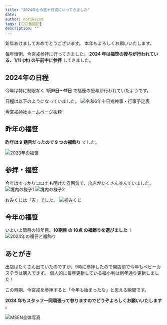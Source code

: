 ```yaml
---
title: "2024年も今宮十日戎にいってきました"
date: 
author: norikazum
tags: [〇〇奮闘記]
description: ""
---
```


新年あけましておめでとうございます。
本年もよろしくお願いいたします。

毎年恒例、今宮戎参拝に行ってきました。
**2024 年は福笹の授与が行われている、1/11 (木) の午前中に参拝** してきました。

## 2024年の日程

今年は特に制限なく **1月9日～11日** で福笹の授与が行われていたようです。

日程は以下のようになっていました。
![令和6年十日戎神事・行事予定表](images/2024-toka-ebisu-schedule.png "令和6年十日戎神事・行事予定表")

[今宮戎神社ホームページ抜粋](https://www.imamiya-ebisu.jp/%e4%bb%a4%e5%92%8c6%e5%b9%b4%e7%a5%9e%e4%ba%8b%e8%a1%8c%e4%ba%8b%e4%b8%80%e8%a6%a7%e5%8f%8a%e3%81%b3%e9%9c%b2%e5%ba%97%e5%96%b6%e6%a5%ad%e7%ad%89%e3%81%ab%e3%81%a4%e3%81%84%e3%81%a6)

## 昨年の福笹

**昨年は 9 期目だったので 9 つの福飾り** でした。

![2023年の福笹](images/PXL_20240110_233029833_R.jpg "2023年の福笹")

## 参拝・福笹

今年はすっかりコロナも明けた雰囲気で、出店がたくさん並んでいました。
![境内の様子1](images/PXL_20240111_001337133_R.jpg "境内の様子1")
![境内の様子2](images/PXL_20240111_001415126.MP_R.jpg "境内の様子2")

おみくじは「吉」でした。
![初みくじ](images/PXL_20240111_003044220_R.jpg "初みくじ")

## 今年の福笹

いよいよ節目の10年目、**10期目 の 10点 の福飾りを選びました** ！
![2024年の福笹と福飾り](images/PXL_20240111_011422618_R.jpg "2024年の福笹と福飾り")

## あとがき

出店はたくさん出ていたのですが、9時に参拝したので開店前で今年もベビーカステラは購入できず。
個人的に毎年更新している福小判は例年通り更新しました！

この時期、今宮戎を参拝すると「今年も始まったな」と思える瞬間です。

**2024 年もスタッフ一同頑張って参りますのでどうぞよろしくお願いいたします** 。

![MSEN全体写真](images/PXL_20240111_002641706.MP_R.jpg "MSEN全体写真")
